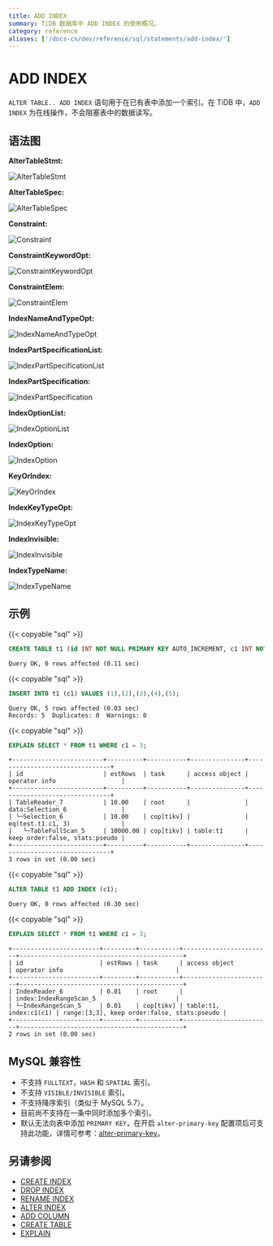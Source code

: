 ```yaml
---
title: ADD INDEX
summary: TiDB 数据库中 ADD INDEX 的使用概况。
category: reference
aliases: ['/docs-cn/dev/reference/sql/statements/add-index/']
---
```


# ADD INDEX

`ALTER TABLE.. ADD INDEX` 语句用于在已有表中添加一个索引。在 TiDB 中，`ADD INDEX` 为在线操作，不会阻塞表中的数据读写。

## 语法图

**AlterTableStmt:**

![AlterTableStmt](/media/sqlgram/AlterTableStmt.png)

**AlterTableSpec:**

![AlterTableSpec](/media/sqlgram/AlterTableSpec.png)

**Constraint:**

![Constraint](/media/sqlgram/Constraint.png)

**ConstraintKeywordOpt:**

![ConstraintKeywordOpt](/media/sqlgram/ConstraintKeywordOpt.png)

**ConstraintElem:**

![ConstraintElem](/media/sqlgram/ConstraintElem.png)

**IndexNameAndTypeOpt:**

![IndexNameAndTypeOpt](/media/sqlgram/IndexNameAndTypeOpt.png)

**IndexPartSpecificationList:**

![IndexPartSpecificationList](/media/sqlgram/IndexPartSpecificationList.png)

**IndexPartSpecification:**

![IndexPartSpecification](/media/sqlgram/IndexPartSpecification.png)

**IndexOptionList:**

![IndexOptionList](/media/sqlgram/IndexOptionList.png)

**IndexOption:**

![IndexOption](/media/sqlgram/IndexOption.png)

**KeyOrIndex:**

![KeyOrIndex](/media/sqlgram/KeyOrIndex.png)

**IndexKeyTypeOpt:**

![IndexKeyTypeOpt](/media/sqlgram/IndexKeyTypeOpt.png)

**IndexInvisible:**

![IndexInvisible](/media/sqlgram/IndexInvisible.png)

**IndexTypeName:**

![IndexTypeName](/media/sqlgram/IndexTypeName.png)

## 示例

{{< copyable "sql" >}}

```sql
CREATE TABLE t1 (id INT NOT NULL PRIMARY KEY AUTO_INCREMENT, c1 INT NOT NULL);
```

```
Query OK, 0 rows affected (0.11 sec)
```

{{< copyable "sql" >}}

```sql
INSERT INTO t1 (c1) VALUES (1),(2),(3),(4),(5);
```

```
Query OK, 5 rows affected (0.03 sec)
Records: 5  Duplicates: 0  Warnings: 0
```

{{< copyable "sql" >}}

```sql
EXPLAIN SELECT * FROM t1 WHERE c1 = 3;
```

```
+-------------------------+----------+-----------+---------------+--------------------------------+
| id                      | estRows  | task      | access object | operator info                  |
+-------------------------+----------+-----------+---------------+--------------------------------+
| TableReader_7           | 10.00    | root      |               | data:Selection_6               |
| └─Selection_6           | 10.00    | cop[tikv] |               | eq(test.t1.c1, 3)              |
|   └─TableFullScan_5     | 10000.00 | cop[tikv] | table:t1      | keep order:false, stats:pseudo |
+-------------------------+----------+-----------+---------------+--------------------------------+
3 rows in set (0.00 sec)
```

{{< copyable "sql" >}}

```sql
ALTER TABLE t1 ADD INDEX (c1);
```

```
Query OK, 0 rows affected (0.30 sec)
```

{{< copyable "sql" >}}

```sql
EXPLAIN SELECT * FROM t1 WHERE c1 = 3;
```

```
+------------------------+---------+-----------+------------------------+---------------------------------------------+
| id                     | estRows | task      | access object          | operator info                               |
+------------------------+---------+-----------+------------------------+---------------------------------------------+
| IndexReader_6          | 0.01    | root      |                        | index:IndexRangeScan_5                      |
| └─IndexRangeScan_5     | 0.01    | cop[tikv] | table:t1, index:c1(c1) | range:[3,3], keep order:false, stats:pseudo |
+------------------------+---------+-----------+------------------------+---------------------------------------------+
2 rows in set (0.00 sec)
```

## MySQL 兼容性

* 不支持 `FULLTEXT`，`HASH` 和 `SPATIAL` 索引。
* 不支持 `VISIBLE/INVISIBLE` 索引。
* 不支持降序索引（类似于 MySQL 5.7）。
* 目前尚不支持在一条中同时添加多个索引。
* 默认无法向表中添加 `PRIMARY KEY`，在开启 `alter-primary-key` 配置项后可支持此功能，详情可参考：[alter-primary-key](/tidb-configuration-file.md#alter-primary-key)。

## 另请参阅

* [CREATE INDEX](/sql-statements/sql-statement-create-index.md)
* [DROP INDEX](/sql-statements/sql-statement-drop-index.md)
* [RENAME INDEX](/sql-statements/sql-statement-rename-index.md)
* [ALTER INDEX](/sql-statements/sql-statement-alter-index.md)
* [ADD COLUMN](/sql-statements/sql-statement-add-column.md)
* [CREATE TABLE](/sql-statements/sql-statement-create-table.md)
* [EXPLAIN](/sql-statements/sql-statement-explain.md)
